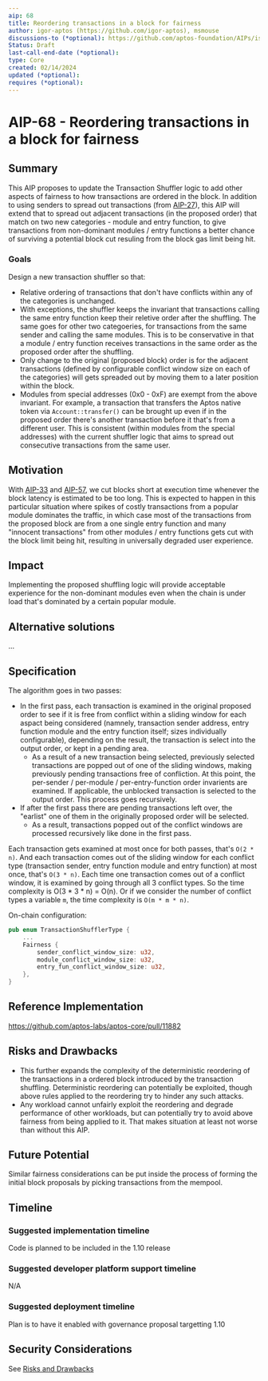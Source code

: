 ```yaml
---
aip: 68
title: Reordering transactions in a block for fairness
author: igor-aptos (https://github.com/igor-aptos), msmouse
discussions-to (*optional): https://github.com/aptos-foundation/AIPs/issues/333
Status: Draft
last-call-end-date (*optional): 
type: Core
created: 02/14/2024
updated (*optional):
requires (*optional):
---
```


# AIP-68 - Reordering transactions in a block for fairness

## Summary

This AIP proposes to update the Transaction Shuffler logic to add other aspects of fairness to how transactions are ordered in the block.
In addition to using senders to spread out transactions (from [AIP-27](https://github.com/aptos-foundation/AIPs/blob/main/aips/aip-27.md)), this AIP will extend that to spread out adjacent transactions (in the proposed order) that match on two new categories - module and entry function, to give transactions from non-dominant modules / entry functions a better chance of surviving a potential block cut resuling from the block gas limit being hit.

### Goals

Design a new transaction shuffler so that: 
* Relative ordering of transactions that don't have conflicts within any of the categories is unchanged.
* With exceptions, the shuffler keeps the invariant that transactions calling the same entry function keep their reletive order after the shuffling. The same goes for other two categoeries, for transactions from the same sender and calling the same modules. This is to be conservative in that a module / entry function receives transactions in the same order as the proposed order after the shuffling.
* Only change to the original (proposed block) order is for the adjacent transactions (defined by configurable conflict window size on each of the categories) will gets spreaded out by moving them to a later position within the block.  
* Modules from special addresses (0x0 - 0xF) are exempt from the above invariant. For example, a transaction that transfers the Aptos native token via `Account::transfer()` can be brought up even if in the proposed order there's another transaction before it that's from a different user. This is consistent (within modules from the special addresses) with the current shuffler logic that aims to spread out consecutive transactions from the same user.


## Motivation

With [AIP-33](https://github.com/aptos-foundation/AIPs/blob/main/aips/aip-33.md) and [AIP-57](https://github.com/aptos-foundation/AIPs/blob/main/aips/aip-57.md), we cut blocks short at execution time whenever the block latency is estimated to be too long. This is expected to happen in this particular situation where spikes of costly transactions from a popular module dominates the traffic, in which case most of the transactions from the proposed block are from a one single entry function and many "innocent transactions" from other modules / entry functions gets cut with the block limit being hit, resulting in universally degraded user experience.

## Impact

Implementing the proposed shuffling logic will provide acceptable experience for the non-dominant modules even when the chain is under load that's dominated by a certain popular module.

## Alternative solutions

...

## Specification

The algorithm goes in two passes:
* In the first pass, each transaction is examined in the original proposed order to see if it is free from conflict within a sliding window for each aspact being considered (namnely, transaction sender address, entry function module and the entry function itself; sizes individually configurable), depending on the result, the transaction is select into the output order, or kept in a pending area.
  * As a result of a new transaction being selected, previously selected transactions are popped out of one of the sliding windows, making previously pending transactions free of confliction. At this point, the per-sender / per-module / per-entry-function order invarients are examined. If applicable, the unblocked transaction is selected to the output order. This process goes recursively.
* If after the first pass there are pending transactions left over, the "earlist" one of them in the originally proposed order will be selected.
  * As a result, transactions popped out of the conflict windows are processed recursively like done in the first pass.

Each transaction gets examined at most once for both passes, that's `O(2 * n)`. And each transaction comes out of the sliding window for each conflict type (transaction sender, entry function module and entry function) at most once, that's `O(3 * n)`. Each time one transaction comes out of a conflict window, it is examined by going through all 3
conflict types. So the time complexity is O(3 * 3 * n) = O(n). Or if we consider the number of conflict types a variable `m`, the time complexity is `O(m * m * n)`.

On-chain configuration:

```Rust
pub enum TransactionShufflerType {
    ...
    Fairness {
        sender_conflict_window_size: u32,
        module_conflict_window_size: u32,
        entry_fun_conflict_window_size: u32,
    },
}
```



## Reference Implementation

https://github.com/aptos-labs/aptos-core/pull/11882


## Risks and Drawbacks

* This further expands the complexity of the deterministic reordering of the transactions in a ordered block introduced by the transaction shuffling. Deterministic reordering can potentially be exploited, though above rules applied to the reordering try to hinder any such attacks.
* Any workload cannot unfairly exploit the reordering and degrade performance of other workloads, but can potentially try to avoid above fairness from being applied to it. That makes situation at least not worse than without this AIP.

## Future Potential

Similar fairness considerations can be put inside the process of forming the initial block proposals by picking transactions from the mempool.

## Timeline

### Suggested implementation timeline

Code is planned to be included in the 1.10 release

### Suggested developer platform support timeline

N/A

### Suggested deployment timeline

Plan is to have it enabled with governance proposal targetting 1.10

## Security Considerations

See [Risks and Drawbacks](#Risks-and-Drawbacks)
